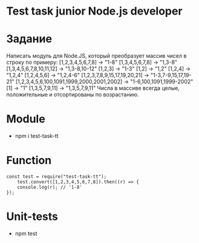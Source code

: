 # Test task junior Node.js developer

# Задание
Написать модуль для Node.JS, который преобразует массив чисел в строку по примеру:
[1,2,3,4,5,6,7,8] -> "1-8"
[1,3,4,5,6,7,8] -> "1,3-8"
[1,3,4,5,6,7,8,10,11,12] -> "1,3-8,10-12"
[1,2,3] -> "1-3"
[1,2] -> "1,2"
[1,2,4] -> "1,2,4"
[1,2,4,5,6] -> "1,2,4-6"
[1,2,3,7,8,9,15,17,19,20,21] -> "1-3,7-9,15,17,19-21"
[1,2,3,4,5,6,100,1091,1999,2000,2001,2002] -> "1-6,100,1091,1999-2002"
[1] -> "1"
[1,3,5,7,9,11] -> "1,3,5,7,9,11"
Числа в массиве всегда целые, положительные и отсортированы по возрастанию.

# Module

- npm i test-task-tt

# Function 

    const test = require("test-task-tt");
        test.convert([1,2,3,4,5,6,7,8]).then((r) => {
        console.log(r); // '1-8'
    });

# Unit-tests

- npm test


